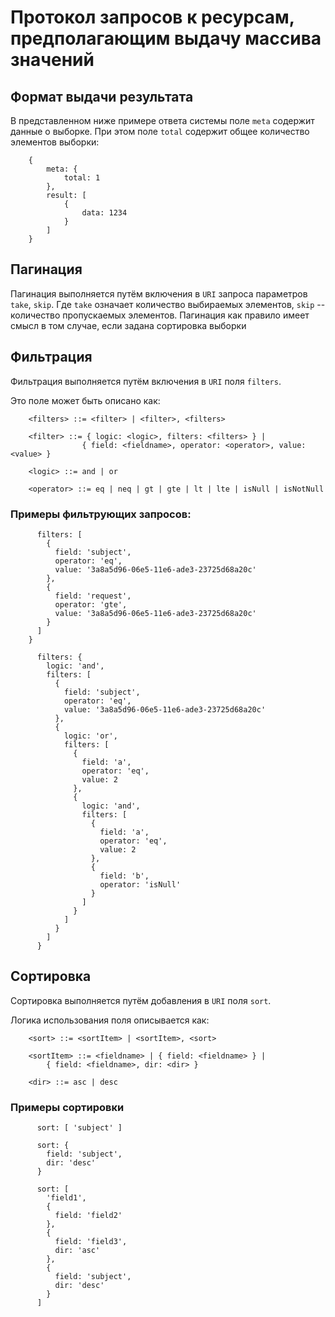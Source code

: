 # Протокол запросов к ресурсам, предполагающим выдачу массива значений

## Формат выдачи результата

В представленном ниже примере ответа системы поле `meta` содержит данные о выборке. При этом поле `total` содержит общее количество элементов выборки:

```
    {
        meta: {
            total: 1
        },
        result: [
            {
                data: 1234
            }
        ]
    }
```

## Пагинация

Пагинация выполняется путём включения в `URI` запроса параметров `take`, `skip`. Где `take` означает количество выбираемых элементов, `skip` -- количество пропускаемых элементов. Пагинация как правило имеет смысл в том случае, если задана сортировка выборки

## Фильтрация

Фильтрация выполняется путём включения в `URI` поля `filters`.

Это поле может быть описано как:

```
    <filters> ::= <filter> | <filter>, <filters>

    <filter> ::= { logic: <logic>, filters: <filters> } |
                { field: <fieldname>, operator: <operator>, value: <value> }

    <logic> ::= and | or

    <operator> ::= eq | neq | gt | gte | lt | lte | isNull | isNotNull
```

### Примеры фильтрующих запросов:

```
      filters: [
        {
          field: 'subject',
          operator: 'eq',
          value: '3a8a5d96-06e5-11e6-ade3-23725d68a20c'
        },
        {
          field: 'request',
          operator: 'gte',
          value: '3a8a5d96-06e5-11e6-ade3-23725d68a20c'
        }
      ]
    }
```

```
      filters: {
        logic: 'and',
        filters: [
          {
            field: 'subject',
            operator: 'eq',
            value: '3a8a5d96-06e5-11e6-ade3-23725d68a20c'
          },
          {
            logic: 'or',
            filters: [
              {
                field: 'a',
                operator: 'eq',
                value: 2
              },
              {
                logic: 'and',
                filters: [
                  {
                    field: 'a',
                    operator: 'eq',
                    value: 2
                  },
                  {
                    field: 'b',
                    operator: 'isNull'
                  }
                ]
              }
            ]
          }
        ]
      }
```

## Сортировка

Сортировка выполняется путём добавления в `URI` поля `sort`.

Логика использования поля описывается как:

```
    <sort> ::= <sortItem> | <sortItem>, <sort>

    <sortItem> ::= <fieldname> | { field: <fieldname> } | 
        { field: <fieldname>, dir: <dir> }

    <dir> ::= asc | desc
```

### Примеры сортировки

```
      sort: [ 'subject' ]
```

```
      sort: {
        field: 'subject',
        dir: 'desc'
      }
```

```
      sort: [
        'field1',
        {
          field: 'field2'
        },
        {
          field: 'field3',
          dir: 'asc'
        },
        {
          field: 'subject',
          dir: 'desc'
        }
      ]
```

